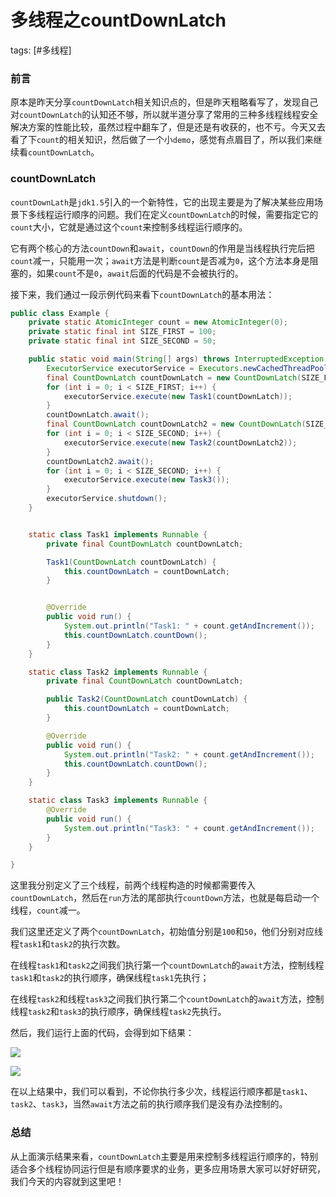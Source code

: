 # 多线程之countDownLatch
tags: [#多线程]

### 前言

原本是昨天分享`countDownLatch`相关知识点的，但是昨天粗略看写了，发现自己对`countDownLatch`的认知还不够，所以就半道分享了常用的三种多线程线程安全解决方案的性能比较，虽然过程中翻车了，但是还是有收获的，也不亏。今天又去看了下`count`的相关知识，然后做了一个小`demo`，感觉有点眉目了，所以我们来继续看`countDownLatch`。

### countDownLatch

`countDownLath`是`jdk1.5`引入的一个新特性，它的出现主要是为了解决某些应用场景下多线程运行顺序的问题。我们在定义`countDownLatch`的时候，需要指定它的`count`大小，它就是通过这个`count`来控制多线程运行顺序的。

它有两个核心的方法`countDown`和`await`，`countDown`的作用是当线程执行完后把`count`减一，只能用一次；`await`方法是判断`count`是否减为`0`，这个方法本身是阻塞的，如果`count`不是`0`，`await`后面的代码是不会被执行的。

接下来，我们通过一段示例代码来看下`countDownLatch`的基本用法：

```java
public class Example {
    private static AtomicInteger count = new AtomicInteger(0);
    private static final int SIZE_FIRST = 100;
    private static final int SIZE_SECOND = 50;

    public static void main(String[] args) throws InterruptedException {
        ExecutorService executorService = Executors.newCachedThreadPool();
        final CountDownLatch countDownLatch = new CountDownLatch(SIZE_FIRST);
        for (int i = 0; i < SIZE_FIRST; i++) {
            executorService.execute(new Task1(countDownLatch));
        }
        countDownLatch.await();
        final CountDownLatch countDownLatch2 = new CountDownLatch(SIZE_SECOND);
        for (int i = 0; i < SIZE_SECOND; i++) {
            executorService.execute(new Task2(countDownLatch2));
        }
        countDownLatch2.await();
        for (int i = 0; i < SIZE_SECOND; i++) {
            executorService.execute(new Task3());
        }
        executorService.shutdown();
    }


    static class Task1 implements Runnable {
        private final CountDownLatch countDownLatch;

        Task1(CountDownLatch countDownLatch) {
            this.countDownLatch = countDownLatch;
        }


        @Override
        public void run() {
            System.out.println("Task1: " + count.getAndIncrement());
            this.countDownLatch.countDown();
        }
    }

    static class Task2 implements Runnable {
        private final CountDownLatch countDownLatch;

        public Task2(CountDownLatch countDownLatch) {
            this.countDownLatch = countDownLatch;
        }

        @Override
        public void run() {
            System.out.println("Task2: " + count.getAndIncrement());
            this.countDownLatch.countDown();
        }
    }

    static class Task3 implements Runnable {
        @Override
        public void run() {
            System.out.println("Task3: " + count.getAndIncrement());
        }
    }

}
```

这里我分别定义了三个线程，前两个线程构造的时候都需要传入`countDownLatch`，然后在`run`方法的尾部执行`countDown`方法，也就是每启动一个线程，`count`减一。

我们这里还定义了两个`countDownLatch`，初始值分别是`100`和`50`，他们分别对应线程`task1`和`task2`的执行次数。

在线程`task1`和`task2`之间我们执行第一个`countDownLatch`的`await`方法，控制线程`task1`和`task2`的执行顺序，确保线程`task1`先执行；

在线程`task2`和线程`task3`之间我们执行第二个`countDownLatch`的`await`方法，控制线程`task2`和`task3`的执行顺序，确保线程`task2`先执行。

然后，我们运行上面的代码，会得到如下结果：

![](
https://syske-pic-bed.oss-cn-hangzhou.aliyuncs.com/imgs/20210708085806.png)

![](
https://syske-pic-bed.oss-cn-hangzhou.aliyuncs.com/imgs/20210708085829.png)

在以上结果中，我们可以看到，不论你执行多少次，线程运行顺序都是`task1`、`task2`、`task3`，当然`await`方法之前的执行顺序我们是没有办法控制的。

### 总结

从上面演示结果来看，`countDownLatch`主要是用来控制多线程运行顺序的，特别适合多个线程协同运行但是有顺序要求的业务，更多应用场景大家可以好好研究，我们今天的内容就到这里吧！

